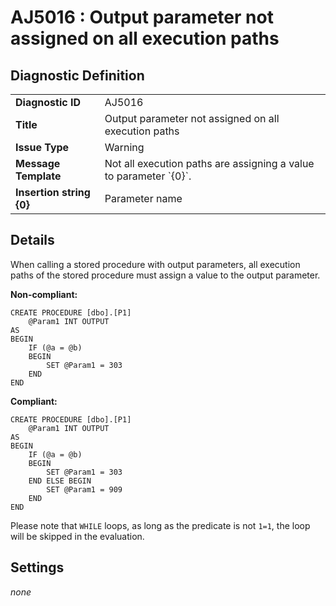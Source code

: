 # AJ5016 : Output parameter not assigned on all execution paths

## Diagnostic Definition

<table>
  <tr>
    <td class="header"><b>Diagnostic ID</b></td>
    <td>AJ5016</td>
  </tr>
  <tr>
    <td class="header"><b>Title</b></td>
    <td>Output parameter not assigned on all execution paths</td>
  </tr>
  <tr>
    <td class="header"><b>Issue Type</b></td>
    <td>Warning</td>
  </tr>
  <tr>
    <td class="header"><b>Message Template</b></td>
    <td>Not all execution paths are assigning a value to parameter `{0}`.</td>
  </tr>
    <tr>
    <td class="header"><b>Insertion string {0}</b></td>
    <td>Parameter name</td>
  </tr>

</table>

## Details

When calling a stored procedure with output parameters, all execution paths of the stored procedure must assign a value
to the output parameter.

**Non-compliant:**

```tsql
CREATE PROCEDURE [dbo].[P1]
    @Param1 INT OUTPUT
AS
BEGIN
    IF (@a = @b)
    BEGIN
        SET @Param1 = 303
    END
END
```

**Compliant:**

```tsql
CREATE PROCEDURE [dbo].[P1]
    @Param1 INT OUTPUT
AS
BEGIN
    IF (@a = @b)
    BEGIN
        SET @Param1 = 303
    END ELSE BEGIN
        SET @Param1 = 909
    END
END
```

Please note that `WHILE` loops, as long as the predicate is not `1=1`, the loop will be skipped in the evaluation.


## Settings

*none*


